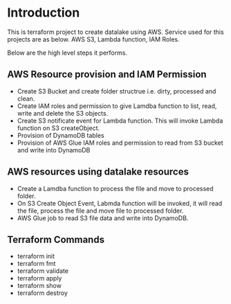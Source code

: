 
# Introduction

This is terraform project to create datalake using AWS. Service used for this projects are as below.
AWS S3, Lambda function, IAM Roles. 

Below are the high level steps it performs. 

## AWS Resource provision and IAM Permission
- Create S3 Bucket and create folder structrue i.e. dirty, processed and clean.
- Create IAM roles and permission to give Lamdba function to list, read, write and delete the S3 objects.
- Create S3 notificate event for Lambda function. This will invoke Lambda function on S3 createObject. 
- Provision of DynamoDB tables
- Provision of AWS Glue IAM roles and permission to read from S3 bucket and write into DynamoDB
 

## AWS resources using datalake resources 
- Create a Lamdba function to process the file and move to processed folder.
- On S3 Create Object Event, Labmda function will be invoked, it will read the file, process the file and move file to processed folder.
- AWS Glue job to read S3 file data and write into DynamoDB. 

## Terraform Commands 
- terraform init
- terraform fmt
- terraform validate
- terraform apply
- terraform show
- terraform destroy